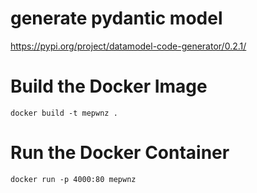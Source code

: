 # generate pydantic model
https://pypi.org/project/datamodel-code-generator/0.2.1/

# Build the Docker Image
`
docker build -t mepwnz .
`
# Run the Docker Container
`
docker run -p 4000:80 mepwnz
`